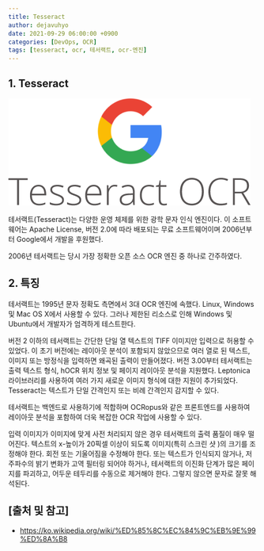 ```yaml
---
title: Tesseract
author: dejavuhyo
date: 2021-09-29 06:00:00 +0900
categories: [DevOps, OCR]
tags: [tesseract, ocr, 테서랙트, ocr-엔진]
---
```


## 1. Tesseract

![tesseract](/assets/img/2021-09-29-tesseract/tesseract.png)

테서랙트(Tesseract)는 다양한 운영 체제를 위한 광학 문자 인식 엔진이다. 이 소프트웨어는 Apache License, 버전 2.0에 따라 배포되는 무료 소프트웨어이며 2006년부터 Google에서 개발을 후원했다.

2006년 테서랙트는 당시 가장 정확한 오픈 소스 OCR 엔진 중 하나로 간주하였다.

## 2. 특징
테서랙트는 1995년 문자 정확도 측면에서 3대 OCR 엔진에 속했다. Linux, Windows 및 Mac OS X에서 사용할 수 있다. 그러나 제한된 리소스로 인해 Windows 및 Ubuntu에서 개발자가 엄격하게 테스트한다.

버전 2 이하의 테서랙트는 간단한 단일 열 텍스트의 TIFF 이미지만 입력으로 허용할 수 있었다. 이 초기 버전에는 레이아웃 분석이 포함되지 않았으므로 여러 열로 된 텍스트, 이미지 또는 방정식을 입력하면 왜곡된 출력이 만들어졌다. 버전 3.00부터 테서랙트는 출력 텍스트 형식, hOCR 위치 정보 및 페이지 레이아웃 분석을 지원했다. Leptonica 라이브러리를 사용하여 여러 가지 새로운 이미지 형식에 대한 지원이 추가되었다. Tesseract는 텍스트가 단일 간격인지 또는 비례 간격인지 감지할 수 있다.

테서랙트는 백엔드로 사용하기에 적합하며 OCRopus와 같은 프론트엔드를 사용하여 레이아웃 분석을 포함하여 더욱 복잡한 OCR 작업에 사용할 수 있다.

입력 이미지가 이미지에 맞게 사전 처리되지 않은 경우 테서랙트의 출력 품질이 매우 떨어진다. 텍스트의 x-높이가 20픽셀 이상이 되도록 이미지(특히 스크린 샷 )의 크기를 조정해야 한다. 회전 또는 기울어짐을 수정해야 한다. 또는 텍스트가 인식되지 않거나, 저주파수의 밝기 변화가 고역 필터링 되어야 하거나, 테서랙트의 이진화 단계가 많은 페이지를 파괴하고, 어두운 테두리를 수동으로 제거해야 한다. 그렇지 않으면 문자로 잘못 해석된다.

## [출처 및 참고]
* <https://ko.wikipedia.org/wiki/%ED%85%8C%EC%84%9C%EB%9E%99%ED%8A%B8>
